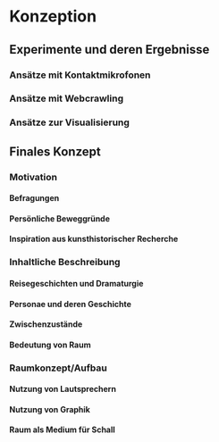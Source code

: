 # Konzeption

## Experimente und deren Ergebnisse

### Ansätze mit Kontaktmikrofonen

### Ansätze mit Webcrawling

### Ansätze zur Visualisierung

## Finales Konzept

### Motivation

#### Befragungen

#### Persönliche Beweggründe

#### Inspiration aus kunsthistorischer Recherche

### Inhaltliche Beschreibung

#### Reisegeschichten und Dramaturgie

#### Personae und deren Geschichte

#### Zwischenzustände

#### Bedeutung von Raum

### Raumkonzept/Aufbau

#### Nutzung von Lautsprechern

#### Nutzung von Graphik

#### Raum als Medium für Schall


